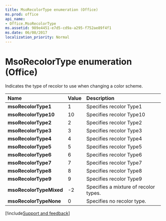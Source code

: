 ```yaml
---
title: MsoRecolorType enumeration (Office)
ms.prod: office
api_name:
- Office.MsoRecolorType
ms.assetid: 989e4451-e7d5-cd9a-a295-f752ae89f4f1
ms.date: 06/08/2017
localization_priority: Normal
---
```



# MsoRecolorType enumeration (Office)

Indicates the type of recolor to use when changing a color scheme.



|Name|Value|Description|
|:-----|:-----|:-----|
|**msoRecolorType1**|1|Specifies recolor Type1|
|**msoRecolorType10**|10|Specifies recolor Type10|
|**msoRecolorType2**|2|Specifies recolor Type2|
|**msoRecolorType3**|3|Specifies recolor Type3|
|**msoRecolorType4**|4|Specifies recolor Type4|
|**msoRecolorType5**|5|Specifies recolor Type5|
|**msoRecolorType6**|6|Specifies recolor Type6|
|**msoRecolorType7**|7|Specifies recolor Type7|
|**msoRecolorType8**|8|Specifies recolor Type8|
|**msoRecolorType9**|9|Specifies recolor Type9|
|**msoRecolorTypeMixed**|-2|Specifies a mixture of recolor types.|
|**msoRecolorTypeNone**|0|Specifies no recolor type.|

[!include[Support and feedback](~/includes/feedback-boilerplate.md)]